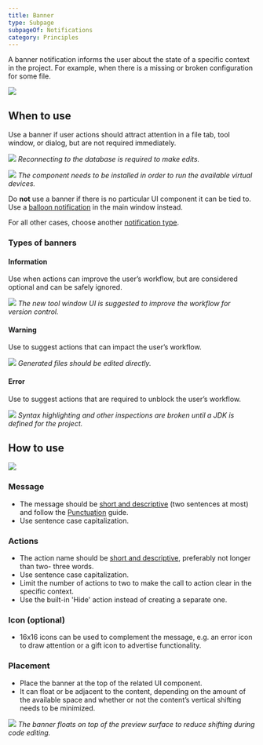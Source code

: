 ```yaml
---
title: Banner
type: Subpage
subpageOf: Notifications
category: Principles
---
```


A banner notification informs the user about the state of a specific context in the project. For example, when there is a missing or broken configuration for some file.

![]({{site.baseurl}}/images/banner/error.png)

## When to use

Use a banner if user actions should attract  attention in a file tab, tool window, or dialog, but are not required immediately.

![]({{site.baseurl}}/images/banner/tool-window.png)
*Reconnecting to the database is required to make edits.*

![]({{site.baseurl}}/images/banner/dialog-example.png)
*The component needs to be installed in order to run the available virtual devices.*

Do **not** use a banner if there is no particular UI component it can be tied to. Use a [balloon notification](link) in the main window instead.

For all other cases, choose another [notification type](https://jetbrains.design/intellij/principles/notifications/#02).

### Types of banners


#### Information

Use when actions can improve the user’s workflow, but are considered optional and can be safely ignored.

![]({{site.baseurl}}/images/banner/information-example.png)
*The new tool window UI is suggested to improve the workflow for version control.*

#### Warning 

Use to suggest actions that can impact the user’s workflow.

![]({{site.baseurl}}/images/banner/warning-example.png)
*Generated files should be edited directly.*

#### Error

Use to suggest actions that are required to unblock the user’s workflow.

![]({{site.baseurl}}/images/banner/error.png)
*Syntax highlighting and other inspections are broken until a JDK is defined for the project.*

## How to use

![]({{site.baseurl}}/images/banner/structure.png)

### Message

*   The message should be [short and descriptive](https://jetbrains.design/intellij/text/writing_short/) (two sentences at most) and follow the [Punctuation](link) guide.
*   Use sentence case capitalization.

### Actions

*   The action name should be [short and descriptive](https://jetbrains.design/intellij/text/writing_short/), preferably not longer than two- three words.
*   Use sentence case capitalization.
*   Limit the number of actions to two to make the call to action clear in the specific context.
*   Use the built-in 'Hide' action instead of creating a separate one.

### Icon (optional)

*   16x16 icons can be used to complement the message, e.g. an error icon to draw attention or a gift icon to advertise functionality.

### Placement

*   Place the banner at the top of the related UI component.
*   It can float or be adjacent to the content, depending on the amount of the available space and whether or not the content’s vertical shifting needs to be minimized.

![]({{site.baseurl}}/images/banner/float-example.png)
*The banner floats on top of the preview surface to reduce shifting during code editing.*